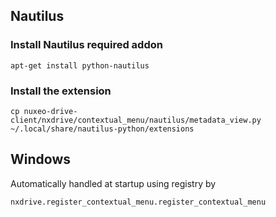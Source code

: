 
## Nautilus

### Install Nautilus required addon

    apt-get install python-nautilus

### Install the extension

    cp nuxeo-drive-client/nxdrive/contextual_menu/nautilus/metadata_view.py ~/.local/share/nautilus-python/extensions

## Windows

Automatically handled at startup using registry by

    nxdrive.register_contextual_menu.register_contextual_menu
